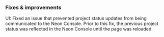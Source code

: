 ### Fixes & improvements

UI: Fixed an issue that prevented project status updates from being communicated to the Neon Console. Prior to this fix, the previous project status was reflected in the Neon Console until the page was reloaded.
